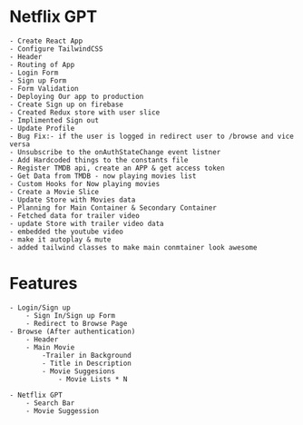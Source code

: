 
# Netflix GPT

    - Create React App
    - Configure TailwindCSS
    - Header
    - Routing of App
    - Login Form
    - Sign up Form
    - Form Validation
    - Deploying Our app to production
    - Create Sign up on firebase
    - Created Redux store with user slice
    - Implimented Sign out
    - Update Profile
    - Bug Fix:- if the user is logged in redirect user to /browse and vice versa
    - Unsubscribe to the onAuthStateChange event listner
    - Add Hardcoded things to the constants file
    - Register TMDB api, create an APP & get access token
    - Get Data from TMDB - now playing movies list
    - Custom Hooks for Now playing movies
    - Create a Movie Slice
    - Update Store with Movies data
    - Planning for Main Container & Secondary Container
    - Fetched data for trailer video
    - update Store with trailer video data
    - embedded the youtube video
    - make it autoplay & mute
    - added tailwind classes to make main conmtainer look awesome

# Features

    - Login/Sign up
        - Sign In/Sign up Form
        - Redirect to Browse Page
    - Browse (After authentication)
        - Header
        - Main Movie
            -Trailer in Background
            - Title in Description
            - Movie Suggesions
                - Movie Lists * N

    - Netflix GPT
        - Search Bar
        - Movie Suggession

